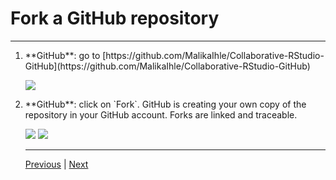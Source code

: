 # Fork a GitHub repository

***
<ol>
 <li> **GitHub**: go to [https://github.com/MalikaIhle/Collaborative-RStudio-GitHub](https://github.com/MalikaIhle/Collaborative-RStudio-GitHub)</li>

![](./assets/malika-repo.png)

<li> **GitHub**: click on `Fork`. GitHub is creating your own copy of the repository in your GitHub account. Forks are linked and traceable.</li>

![](./assets/fork-button.png)
![](./assets/fork-process.png)

***

[Previous](./README.md) | [Next](./clone.md)
